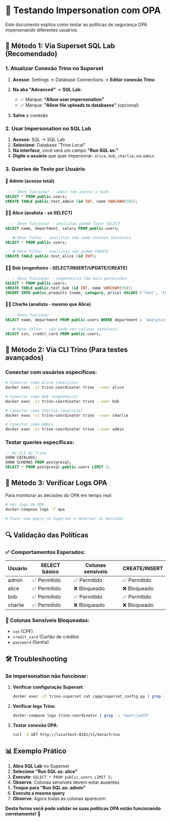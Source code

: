 # 🔐 Testando Impersonation com OPA

Este documento explica como testar as políticas de segurança OPA impersonando diferentes usuários.

## 🎯 Método 1: Via Superset SQL Lab (Recomendado)

### 1. Atualizar Conexão Trino no Superset

1. **Acesse**: Settings → Database Connections → **Editar conexão Trino**
2. **Na aba "Advanced"** → **SQL Lab**:
   - ✅ Marque: **"Allow user impersonation"**
   - ✅ Marque: **"Allow file uploads to databases"** (opcional)

3. **Salve** a conexão

### 2. Usar Impersonation no SQL Lab

1. **Acesse**: SQL → SQL Lab
2. **Selecione**: Database "Trino Local"
3. **Na interface**, você verá um campo **"Run SQL as:"**
4. **Digite o usuário** que quer impersonar: `alice`, `bob`, `charlie`, ou `admin`

### 3. Queries de Teste por Usuário

#### 🔧 **Admin (acesso total)**
```sql
-- ✅ Deve funcionar - admin tem acesso a tudo
SELECT * FROM public.users;
CREATE TABLE public.test_admin (id INT, name VARCHAR(50));
```

#### 👩‍💼 **Alice (analista - só SELECT)**
```sql
-- ✅ Deve funcionar - analistas podem fazer SELECT
SELECT name, department, salary FROM public.users;

-- ❌ Deve falhar - analistas não veem colunas sensíveis
SELECT * FROM public.users;

-- ❌ Deve falhar - analistas não podem CREATE
CREATE TABLE public.test_alice (id INT);
```

#### 👨‍💻 **Bob (engenheiro - SELECT/INSERT/UPDATE/CREATE)**
```sql
-- ✅ Deve funcionar - engenheiros têm mais permissões
SELECT * FROM public.users;
CREATE TABLE public.test_bob (id INT, name VARCHAR(50));
INSERT INTO public.products (name, category, price) VALUES ('Test', 'test', 10.00);
```

#### 👨‍🎨 **Charlie (analista - mesmo que Alice)**
```sql
-- ✅ Deve funcionar
SELECT name, department FROM public.users WHERE department = 'analytics';

-- ❌ Deve falhar - não pode ver colunas sensíveis
SELECT ssn, credit_card FROM public.users;
```

## 🎯 Método 2: Via CLI Trino (Para testes avançados)

### Conectar com usuários específicos:

```bash
# Conectar como Alice (analista)
docker exec -it trino-coordinator trino --user alice

# Conectar como Bob (engenheiro)
docker exec -it trino-coordinator trino --user bob

# Conectar como Charlie (analista)
docker exec -it trino-coordinator trino --user charlie

# Conectar como Admin
docker exec -it trino-coordinator trino --user admin
```

### Testar queries específicas:
```sql
-- No CLI do Trino
SHOW CATALOGS;
SHOW SCHEMAS FROM postgresql;
SELECT * FROM postgresql.public.users LIMIT 3;
```

## 🎯 Método 3: Verificar Logs OPA

Para monitorar as decisões do OPA em tempo real:

```bash
# Ver logs do OPA
docker-compose logs -f opa

# Fazer uma query no Superset e observar as decisões
```

## 🔍 Validação das Políticas

### ✅ **Comportamentos Esperados:**

| Usuário | SELECT básico | Colunas sensíveis | CREATE/INSERT |
|---------|---------------|-------------------|---------------|
| admin   | ✅ Permitido  | ✅ Permitido      | ✅ Permitido  |
| alice   | ✅ Permitido  | ❌ Bloqueado      | ❌ Bloqueado  |
| bob     | ✅ Permitido  | ✅ Permitido      | ✅ Permitido  |
| charlie | ✅ Permitido  | ❌ Bloqueado      | ❌ Bloqueado  |

### 🚨 **Colunas Sensíveis Bloqueadas:**
- `ssn` (CPF)
- `credit_card` (Cartão de crédito)
- `password` (Senha)

## 🛠️ Troubleshooting

### Se impersonation não funcionar:

1. **Verificar configuração Superset**:
   ```bash
   docker exec -it trino-superset cat /app/superset_config.py | grep -i imperson
   ```

2. **Verificar logs Trino**:
   ```bash
   docker-compose logs trino-coordinator | grep -i "user\|auth"
   ```

3. **Testar conexão OPA**:
   ```bash
   curl -X GET http://localhost:8181/v1/data/trino
   ```

## 📊 Exemplo Prático

1. **Abra SQL Lab** no Superset
2. **Selecione "Run SQL as: alice"**
3. **Execute**: `SELECT * FROM public.users LIMIT 5;`
4. **Observe**: Colunas sensíveis devem estar ausentes
5. **Troque para "Run SQL as: admin"**
6. **Execute a mesma query**
7. **Observe**: Agora todas as colunas aparecem

**Desta forma você pode validar se suas políticas OPA estão funcionando corretamente!** 🎯
